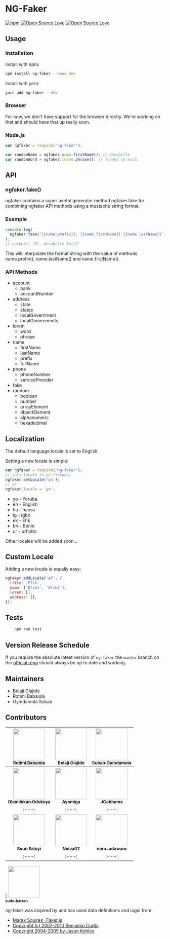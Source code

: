 # NG-Faker

[![npm](https://img.shields.io/npm/v/ng-faker.svg)](https://www.npmjs.com/package/ng-faker)
[![Open Source Love](https://badges.frapsoft.com/os/v1/open-source.svg?v=102)](https://github.com/ellerbrock/open-source-badge/)
[![Open Source Love](https://badges.frapsoft.com/os/mit/mit.svg?v=102)](https://github.com/ellerbrock/open-source-badge/)

## Usage

### Installation

Install with npm:

```sh
npm install ng-faker --save-dev
```

Install with yarn:

```sh
yarn add ng-faker --dev
```

### Browser

For now, we don't have support for the browser directly. We're working on that and should have that up really soon.

### Node.js

```js
var ngfaker = require('ng-faker');

var randomName = ngfaker.name.firstName(); // Annabelle
var randomWord = ngfaker.lorem.phrase(); // Thanks so much.
```

## API

### ngfaker.fake()

ngfaker contains a super useful generator method ngfaker.fake for combining ngfaker API methods using a mustache string format.

### Example

```js
console.log(
  ngfaker.fake('{{name.prefix}}, {{name.firstName}} {{name.lastName}}'),
);
// outputs: "Dr. Annabelle Smith"
```

This will interpolate the format string with the value of methods name.prefix(), name.lastName() and name.firstName().

### API Methods

- account
  - bank
  - accountNumber
- address
  - state
  - states
  - localGovernment
  - localGovernments
- lorem
  - word
  - phrase
- name
  - firstName
  - lastName
  - prefix
  - fullName
- phone
  - phoneNumber
  - serviceProvider
- fake
- random
  - boolean
  - number
  - arrayElement
  - objectElement
  - alphanumeric
  - hexadecimal

## Localization

The default language locale is set to English.

Setting a new locale is simple:

```js
var ngfaker = require('ng-faker');
// sets locale to yo (Yoruba)
ngfaker.setLocale('yo');
// or
ngfaker.locale = 'yo';
```

- yo - Yoruba
- en - English
- ha - hausa
- ig - igbo
- ek - Efik
- bn - Benin
- ur - urhobo

Other locales will be added soon...

## Custom Locale

Adding a new locale is equally easy:

```js
ngFaker.addLocale('ef', {
  title: 'Efik',
  name: ['Efik1', 'Efik2'],
  lorem: [],
  address: [],
});
```

## Tests

```sh
    npm run test
```

## Version Release Schedule

If you require the absolute latest version of `ng-faker` the `master` branch on the [official repo](http://github.com/BolajiOlajide/ng-faker/) should always be up to date and working.

## Maintainers

- Bolaji Olajide
- Rotimi Babalola
- Oyindamola Subair

## Contributors

| [<img src="https://github.com/rotimi-babalola.png" width="100px;"><br><sub><b>Rotimi Babalola</b></sub>](https://github.com/rotimi-babalola) | [<img src="https://github.com/BolajiOlajide.png" width="100px;"><br><sub><b>Bolaji Olajide</b></sub>](https://github.com/BolajiOlajide) | [<img src="https://github.com/oyinda-subair.png" width="100px;"><br><sub><b>Subair Oyindamola</b></sub>](https://github.com/oyinda-subair) |
| :------------------------------------------------------------------------------------------------------------------------------------------: | :-------------------------------------------------------------------------------------------------------------------------------------: | :----------------------------------------------------------------------------------------------------------------------------------------: |
| [<img src="https://github.com/olamilekan000.png" width="100px;"><br><sub><b>Olamilekan Odukoya</b></sub>](https://github.com/olamilekan000)  |          [<img src="https://github.com/Ayomiga.png" width="100px;"><br><sub><b>Ayomiga</b></sub>](https://github.com/Ayomiga)           |          [<img src="https://github.com/jcobhams.png" width="100px;"><br><sub><b>JCobhams</b></sub>](https://github.com/jcobhams)           |
|                                                                    :---:                                                                     |                                                                  :---:                                                                  |                                                                   :---:                                                                    |
|          [<img src="https://github.com/seunzone.png" width="100px;"><br><sub><b>Seun Faluyi</b></sub>](https://github.com/seunzone)          |          [<img src="https://github.com/Neiva07.png" width="100px;"><br><sub><b>Neiva07</b></sub>](https://github.com/Neiva07)           |    [<img src="https://github.com/nero-adaware.png" width="100px;"><br><sub><b>nero-adaware</b></sub>](https://github.com/nero-adaware)     |
|                                                                    :---:                                                                     |                                                                  :---:                                                                  |                                                                   :---:                                                                    |

| [<img src="https://github.com/sudo-kaizen.png" width="100px;"><br><sub><b>sudo-kaizen</b></sub>](https://github.com/sudo-kaizen)

ng-faker was inspired by and has used data definitions and logic from:

- [Marak Squires -Faker.js](https://github.com/Marak/faker.js)
- [Copyright (c) 2007-2010 Benjamin Curtis](https://github.com/stympy/faker/)
- [Copyright 2004-2005 by Jason Kohles](http://search.cpan.org/~jasonk/Data-Faker-0.07/)
